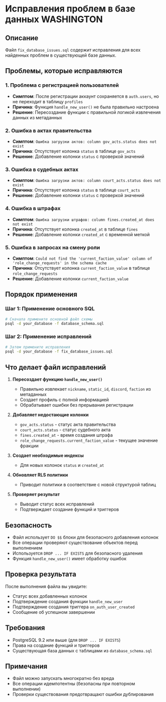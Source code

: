 # Исправления проблем в базе данных WASHINGTON

## Описание

Файл `fix_database_issues.sql` содержит исправления для всех найденных проблем в существующей базе данных.

## Проблемы, которые исправляются

### 1. Проблема с регистрацией пользователей
- **Симптом**: После регистрации аккаунт сохраняется в `auth.users`, но не переходит в таблицу `profiles`
- **Причина**: Функция `handle_new_user()` не была правильно настроена
- **Решение**: Пересоздание функции с правильной логикой извлечения данных из метаданных

### 2. Ошибка в актах правительства
- **Симптом**: `Ошибка загрузки актов: column gov_acts.status does not exist`
- **Причина**: Отсутствует колонка `status` в таблице `gov_acts`
- **Решение**: Добавление колонки `status` с проверкой значений

### 3. Ошибка в судебных актах
- **Симптом**: `Ошибка загрузки актов: column court_acts.status does not exist`
- **Причина**: Отсутствует колонка `status` в таблице `court_acts`
- **Решение**: Добавление колонки `status` с проверкой значений

### 4. Ошибка в штрафах
- **Симптом**: `Ошибка загрузки штрафов: column fines.created_at does not exist`
- **Причина**: Отсутствует колонка `created_at` в таблице `fines`
- **Решение**: Добавление колонки `created_at` с временной меткой

### 5. Ошибка в запросах на смену роли
- **Симптом**: `Could not find the 'current_faction_value' column of 'role_change_requests' in the schema cache`
- **Причина**: Отсутствует колонка `current_faction_value` в таблице `role_change_requests`
- **Решение**: Добавление колонки `current_faction_value`

## Порядок применения

### Шаг 1: Применение основного SQL
```bash
# Сначала примените основной файл схемы
psql -d your_database -f database_schema.sql
```

### Шаг 2: Применение исправлений
```bash
# Затем примените исправления
psql -d your_database -f fix_database_issues.sql
```

## Что делает файл исправлений

1. **Пересоздает функцию `handle_new_user()`**
   - Правильно извлекает `nickname`, `static_id`, `discord`, `faction` из метаданных
   - Создает профиль с полной информацией
   - Обрабатывает ошибки без прерывания регистрации

2. **Добавляет недостающие колонки**
   - `gov_acts.status` - статус акта правительства
   - `court_acts.status` - статус судебного акта
   - `fines.created_at` - время создания штрафа
   - `role_change_requests.current_faction_value` - текущее значение фракции

3. **Создает необходимые индексы**
   - Для новых колонок `status` и `created_at`

4. **Обновляет RLS политики**
   - Приводит политики в соответствие с новой структурой таблиц

5. **Проверяет результат**
   - Выводит статус всех исправлений
   - Подтверждает создание функций и триггеров

## Безопасность

- Файл использует `DO $$` блоки для безопасного добавления колонок
- Все операции проверяют существование объектов перед выполнением
- Используется `DROP ... IF EXISTS` для безопасного удаления
- Функция `handle_new_user()` имеет обработку ошибок

## Проверка результата

После выполнения файла вы увидите:
- Статус всех добавленных колонок
- Подтверждение создания функции `handle_new_user`
- Подтверждение создания триггера `on_auth_user_created`
- Сообщение об успешном завершении

## Требования

- PostgreSQL 9.2 или выше (для `DROP ... IF EXISTS`)
- Права на создание функций и триггеров
- Существующая база данных с таблицами из `database_schema.sql`

## Примечания

- Файл можно запускать многократно без вреда
- Все операции идемпотентны (безопасны при повторном выполнении)
- Проверки существования предотвращают ошибки дублирования
